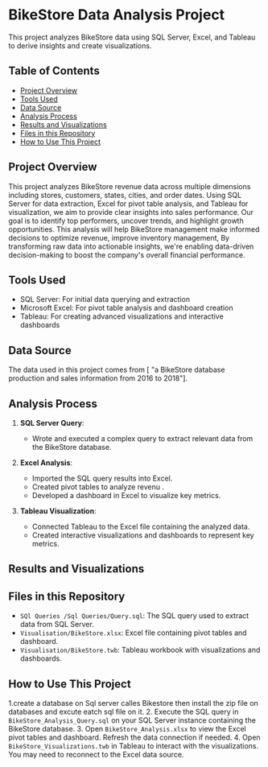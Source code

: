 # BikeStore Data Analysis Project

This project analyzes BikeStore data using SQL Server, Excel, and Tableau to derive insights and create visualizations.

## Table of Contents

- [Project Overview](#project-overview)
- [Tools Used](#tools-used)
- [Data Source](#data-source)
- [Analysis Process](#analysis-process)
- [Results and Visualizations](#results-and-visualizations)
- [Files in this Repository](#files-in-this-repository)
- [How to Use This Project](#how-to-use-this-project)

## Project Overview

This project analyzes BikeStore revenue data across multiple dimensions including stores, customers, states, cities, and order dates. Using SQL Server for data extraction, Excel for pivot table analysis, and Tableau for visualization, we aim to provide clear insights into sales performance. Our goal is to identify top performers, uncover trends, and highlight growth opportunities. This analysis will help BikeStore management make informed decisions to optimize revenue, improve inventory management, By transforming raw data into actionable insights, we're enabling data-driven decision-making to boost the company's overall financial performance.

## Tools Used

- SQL Server: For initial data querying and extraction
- Microsoft Excel: For pivot table analysis and dashboard creation
- Tableau: For creating advanced visualizations and interactive dashboards

## Data Source

The data used in this project comes from [ "a BikeStore database production and sales  information from 2016 to 2018"].

## Analysis Process

1. **SQL Server Query**: 
   - Wrote and executed a complex query to extract relevant data from the BikeStore database.
   

2. **Excel Analysis**:
   - Imported the SQL query results into Excel.
   - Created pivot tables to analyze revenu .
   - Developed a dashboard in Excel to visualize key metrics.

3. **Tableau Visualization**:
   - Connected Tableau to the Excel file containing the analyzed data.
   - Created interactive visualizations and dashboards to represent key metrics.

## Results and Visualizations



## Files in this Repository

- `SQl Queries /Sql Queries/Query.sql`: The SQL query used to extract data from SQL Server.
- `Visualisation/BikeStore.xlsx`: Excel file containing pivot tables and dashboard.
- `Visualisation/BikeStore.twb`: Tableau workbook with visualizations and dashboards.


## How to Use This Project
1.create a database on Sql server calles Bikestore then install the zip file on databases and excute eatch sql file on it.
2. Execute the SQL query in `BikeStore_Analysis_Query.sql` on your SQL Server instance containing the BikeStore database.
3. Open `BikeStore_Analysis.xlsx` to view the Excel pivot tables and dashboard. Refresh the data connection if needed.
4. Open `BikeStore_Visualizations.twb` in Tableau to interact with the visualizations. You may need to reconnect to the Excel data source.

